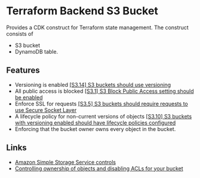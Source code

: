 # Terraform Backend S3 Bucket

Provides a CDK construct for Terraform state management. The construct consists
of

* S3 bucket
* DynamoDB table.

## Features

* Versioning is enabled
  [[S3.14] S3 buckets should use versioning](https://docs.aws.amazon.com/securityhub/latest/userguide/s3-controls.html#s3-14)
* All public access is blocked
  [[S3.1] S3 Block Public Access setting should be enabled](https://docs.aws.amazon.com/securityhub/latest/userguide/s3-controls.html#s3-1)
* Enforce SSL for requests
  [[S3.5] S3 buckets should require requests to use Secure Socket Layer](https://docs.aws.amazon.com/securityhub/latest/userguide/s3-controls.html#s3-1)
* A lifecycle policy for non-current versions of objects
  [[S3.10] S3 buckets with versioning enabled should have lifecycle policies configured
  ](https://docs.aws.amazon.com/securityhub/latest/userguide/s3-controls.html#s3-10)
* Enforcing that the bucket owner owns every object in the bucket.

## Links

* [Amazon Simple Storage Service controls](https://docs.aws.amazon.com/securityhub/latest/userguide/s3-controls.html)
* [Controlling ownership of objects and disabling ACLs for your bucket](https://docs.aws.amazon.com/AmazonS3/latest/userguide/about-object-ownership.html)
